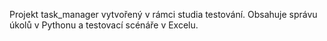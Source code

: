 Projekt task_manager vytvořený v rámci studia testování.
Obsahuje správu úkolů v Pythonu a testovací scénáře v Excelu.

